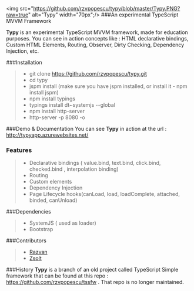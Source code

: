 <img src="https://github.com/rzvpopescu/typy/blob/master/Typy.PNG?raw=true" alt="Typy" width="70px";/>
###An experimental TypeScript MVVM Framework

**Typy** is an experimental TypeScript MVVM framework, made for education purposes. 
You can see in action concepts like : HTML declarative bindings, Custom HTML Elements, Routing, Observer, Dirty Checking, Dependency Injection, etc. 



###Installation 
>- git clone https://github.com/rzvpopescu/typy.git
>- cd typy
>- jspm install (make sure you have jspm installed, or install it - npm install jspm)
>- npm install typings
>- typings install dt~systemjs --global
>- npm install http-server
>- http-server -p 8080 -o

###Demo & Documentation
You can see **Typy** in action at the url : http://typyapp.azurewebsites.net/


### Features
>- Declarative bindings ( value.bind, text.bind, click.bind, checked.bind , interpolation binding)
>- Routing
>- Custom elements 
>- Dependency Injection
>- Page Lifecycle hooks(canLoad, load, loadComplete, attached, binded, canUnload)

###Dependencies
>- SystemJS ( used as loader)
>- Bootstrap

###Contributors
>- <a href="https://github.com/rzvpopescu/" target="_blank">Razvan</a>
>- <a href="https://github.com/zsee/" target="_blank">Zsolt</a>

###History
**Typy** is a branch of an old project called TypeScript Simple framework that can be found at this repo : https://github.com/rzvpopescu/tssfw . That repo is no longer maintained.
